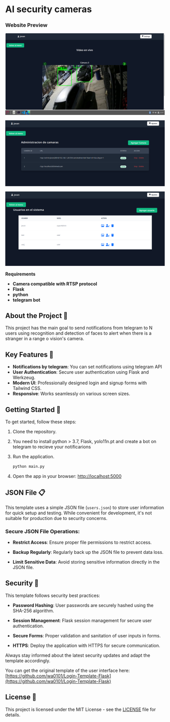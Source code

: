 <!-- Title -->
# AI security cameras
### Website Preview
<p align="center"> 
  <kbd>
    <img src="Viewcameravideo_A.png">
  </a>
  </kbd>
</p>
<p align="center"> 
  <kbd>
    <img src="camara_crud.png">
  </a>
  </kbd>
</p>
<p align="center"> 
  <kbd>
    <img src="optusersA.png">
  </a>
  </kbd>
</p>



**Requirements**
- **Camera compatible with RTSP protocol**
- **Flask**
- **python**
- **telegram bot**


<!-- About the Project -->
## About the Project 🚀

This project has the main goal to send notifications from telegram to N users using recognition and detection of faces to alert when there is a stranger in a range o vision's camera.
 

<!-- Features -->
## Key Features 🌟
- **Notifications by telegram**: You can set notifications using telegram API
- **User Authentication**: Secure user authentication using Flask and Werkzeug.
- **Modern UI**: Professionally designed login and signup forms with Tailwind CSS.
- **Responsive**: Works seamlessly on various screen sizes.

<!-- Getting Started -->
## Getting Started 🚦

To get started, follow these steps:

1. Clone the repository.

2. You need to install python > 3.7, Flask, yolo11n.pt and create a bot on telegram to recieve your notificarions

3. Run the application.
   ```bash
   python main.py
   ```

3. Open the app in your browser: [http://localhost:5000](http://localhost:5000)


<!-- JSON File -->
## JSON File 📋

This template uses a simple JSON file (`users.json`) to store user information for quick setup and testing. While convenient for development, it's not suitable for production due to security concerns.

### Secure JSON File Operations:

- **Restrict Access**: Ensure proper file permissions to restrict access.

- **Backup Regularly**: Regularly back up the JSON file to prevent data loss.

- **Limit Sensitive Data**: Avoid storing sensitive information directly in the JSON file.

<!-- Security -->
## Security 🔐

This template follows security best practices:

- **Password Hashing**: User passwords are securely hashed using the SHA-256 algorithm.

- **Session Management**: Flask session management for secure user authentication.

- **Secure Forms**: Proper validation and sanitation of user inputs in forms.

- **HTTPS**: Deploy the application with HTTPS for secure communication.

Always stay informed about the latest security updates and adapt the template accordingly.


<!--Flask Template -->
You can get the original template of the user interface here:
[https://github.com/wa0101/Login-Template-Flask](https://github.com/wa0101/Login-Template-Flask)

<!-- License -->

## License 📄

This project is licensed under the MIT License - see the [LICENSE](LICENSE) file for details.


